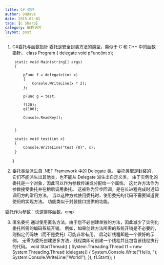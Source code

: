 ```yaml
---
title: C# 委托
author: DHDave
date: 2015-02-01
tags: [C Sharp]
category: 编程语言
layout: post
---
```


1. C#委托与函数指针
委托是安全封装方法的类型，类似于 C 和 C++ 中的函数指针。
 class Program
    {
        delegate void pFunc(int x);

        static void Main(string[] args)
        {

            pFunc f = delegate(int x)
            {
                Console.WriteLine(x * 2);
            };

            pFunc g = test;

            f(20);
            g(100);

            Console.ReadKey();


        }

        static void test(int x) 
        {
            Console.WriteLine("test {0}", x);
        }
    }
2. 委托类型派生自 .NET Framework 中的 Delegate 类。 委托类型是封装的，它们不能派生出其他类，也不能从 Delegate 派生出自定义类。 由于实例化的委托是一个对象，因此可以作为参数传递或分配给一个属性。 这允许方法作为参数接受委托并在稍后调用委托。 这被称为异步回调，是在长进程完成时通知调用方的常用方法。 当以这种方式使用委托时，使用委托的代码不需要知道要使用的实现方法。 功能类似于封装接口提供的功能。

委托作为参数：快速排序函数，cmp


3. 匿名委托
通过使用匿名方法，由于您不必创建单独的方法，因此减少了实例化委托所需的编码系统开销。
例如，如果创建方法所需的系统开销是不必要的，则指定代码块（而不是委托）可能非常有用。 启动新线程即是一个很好的示例。 无需为委托创建更多方法，线程类即可创建一个线程并且包含该线程执行的代码。
void StartThread() 
{ 
    System.Threading.Thread t1 = new System.Threading.Thread 
      (delegate() 
            { 
                System.Console.Write("Hello, "); 
                System.Console.WriteLine("World!"); 
            }); 
    t1.Start(); 
} 
